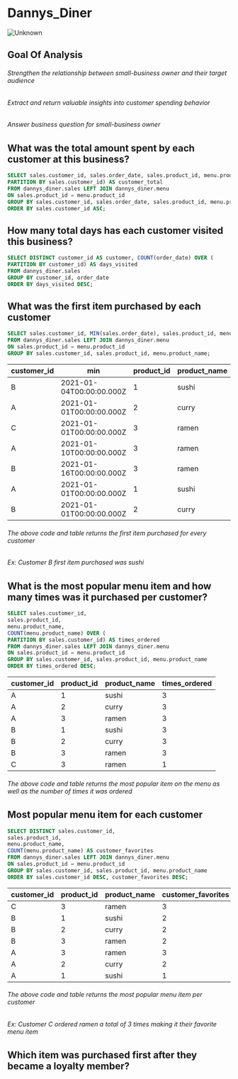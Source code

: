 # Dannys_Diner
![Unknown](https://user-images.githubusercontent.com/77989300/137805636-e0786535-6b1e-4f81-97fb-99b44894b527.jpeg)

## Goal Of Analysis

###### Strengthen the relationship between small-business owner and their target audience 
###### Extract and return valuable insights into customer spending behavior 
###### Answer business question for small-business owner 

## What was the total amount spent by each customer at this business? 
```sql
SELECT sales.customer_id, sales.order_date, sales.product_id, menu.product_name, menu.price, SUM(menu.price) OVER (
PARTITION BY sales.customer_id) AS customer_total
FROM dannys_diner.sales LEFT JOIN dannys_diner.menu
ON sales.product_id = menu.product_id
GROUP BY sales.customer_id, sales.order_date, sales.product_id, menu.product_name, menu.price
ORDER BY sales.customer_id ASC; 
```

## How many total days has each customer visited this business? 
```sql
SELECT DISTINCT customer_id AS customer, COUNT(order_date) OVER (
PARTITION BY customer_id) AS days_visited 
FROM dannys_diner.sales 
GROUP BY customer_id, order_date
ORDER BY days_visited DESC;
```

## What was the first item purchased by each customer
```sql
SELECT sales.customer_id, MIN(sales.order_date), sales.product_id, menu.product_name
FROM dannys_diner.sales LEFT JOIN dannys_diner.menu
ON sales.product_id = menu.product_id
GROUP BY sales.customer_id, sales.product_id, menu.product_name;
```
| customer\_id | min                      | product\_id | product\_name |
| ------------ | ------------------------ | ----------- | ------------- |
| B            | 2021-01-04T00:00:00.000Z | 1           | sushi         |
| A            | 2021-01-01T00:00:00.000Z | 2           | curry         |
| C            | 2021-01-01T00:00:00.000Z | 3           | ramen         |
| A            | 2021-01-10T00:00:00.000Z | 3           | ramen         |
| B            | 2021-01-16T00:00:00.000Z | 3           | ramen         |
| A            | 2021-01-01T00:00:00.000Z | 1           | sushi         |
| B            | 2021-01-01T00:00:00.000Z | 2           | curry         |
###### The above code and table returns the first item purchased for every customer 
###### Ex: Customer B first item purchased was sushi 

## What is the most popular menu item and how many times was it purchased per customer?
```sql
SELECT sales.customer_id, 
sales.product_id, 
menu.product_name,
COUNT(menu.product_name) OVER (
PARTITION BY sales.customer_id) AS times_ordered
FROM dannys_diner.sales LEFT JOIN dannys_diner.menu 
ON sales.product_id = menu.product_id 
GROUP BY sales.customer_id, sales.product_id, menu.product_name 
ORDER BY times_ordered DESC; 
```
| customer\_id | product\_id | product\_name | times\_ordered |
| ------------ | ----------- | ------------- | -------------- |
| A            | 1           | sushi         | 3              |
| A            | 2           | curry         | 3              |
| A            | 3           | ramen         | 3              |
| B            | 1           | sushi         | 3              |
| B            | 2           | curry         | 3              |
| B            | 3           | ramen         | 3              |
| C            | 3           | ramen         | 1              |
###### The above code and table returns the most popular item on the menu as well as the number of times it was ordered

## Most popular menu item for each customer 
```sql
SELECT DISTINCT sales.customer_id, 
sales.product_id, 
menu.product_name, 
COUNT(menu.product_name) AS customer_favorites
FROM dannys_diner.sales LEFT JOIN dannys_diner.menu 
ON sales.product_id = menu.product_id
GROUP BY sales.customer_id, sales.product_id, menu.product_name
ORDER BY sales.customer_id DESC, customer_favorites DESC; 
```
| customer\_id | product\_id | product\_name | customer\_favorites |
| ------------ | ----------- | ------------- | ------------------- |
| C            | 3           | ramen         | 3                   |
| B            | 1           | sushi         | 2                   |
| B            | 2           | curry         | 2                   |
| B            | 3           | ramen         | 2                   |
| A            | 3           | ramen         | 3                   |
| A            | 2           | curry         | 2                   |
| A            | 1           | sushi         | 1                   |
###### The above code and table returns the most popular menu item per customer 
###### Ex: Customer C ordered ramen a total of 3 times making it their favorite menu item

## Which item was purchased first after they became a loyalty member?
```sql


